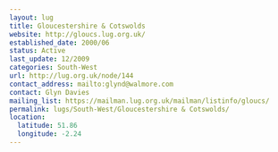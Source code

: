 ```yaml
---
layout: lug
title: Gloucestershire & Cotswolds
website: http://gloucs.lug.org.uk/
established_date: 2000/06
status: Active
last_update: 12/2009
categories: South-West
url: http://lug.org.uk/node/144
contact_address: mailto:glynd@walmore.com
contact: Glyn Davies
mailing_list: https://mailman.lug.org.uk/mailman/listinfo/gloucs/
permalink: lugs/South-West/Gloucestershire & Cotswolds/
location:
  latitude: 51.86
  longitude: -2.24
---
```

